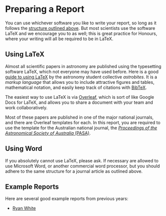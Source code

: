 # Preparing a Report

You can use whichever software you like to write your report, so long as it follows the [structure outlined above](report.md). But most scientists use the software LaTeX and we encourage you to as well; this is great practice for Honours, where your writing will all be required to be in LaTeX.

## Using LaTeX

Almost all scientific papers in astronomy are published using the typesetting software LaTeX, which not everyone may have used before. Here is a good [guide to using LaTeX](https://astrobites.org/2018/01/20/getting-started-with-latex/) by the astronomy student collective *astrobites*. It is a *markup language* that allows you to include attractive figures and tables, mathematical notation, and easily keep track of citations with [BibTeX](https://www.overleaf.com/learn/latex/Bibliography_management_with_bibtex). 

The easiest way to use LaTeX is via [Overleaf](overleaf.com), which is sort of like Google Docs for LaTeX, and allows you to share a document with your team and work collaboratively.

Most of these papers are published in one of the major national journals, and there are Overleaf templates for each. In this report, you are required to use the template for the Australian national journal,  the [*Proceedings of the Astronomical Society of Australia* (PASA)](https://www.overleaf.com/latex/templates/cup-large2-template/sbvfyncxcbcm).

## Using Word

If you absolutely cannot use LaTeX, please ask. If necessary are allowed to use Microsoft Word, or another commercial word processor, but you should adhere to the same structure for a journal article as outlined above.

## Example Reports

Here are several good example reports from previous years:

- [Ryan White](assets/PHYS3080_Distance_Ladder_Report.pdf)